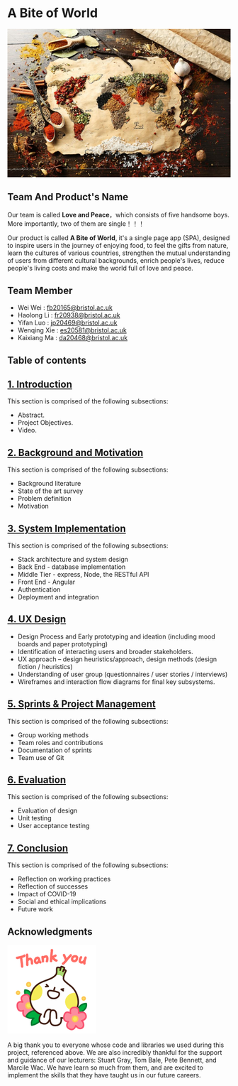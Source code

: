 # A Bite of World

![head](images/README/head.png)

## Team And Product's Name

Our team is called **Love and Peace**，which consists of five handsome boys. More importantly, two of them are single！！！

Our product is called **A Bite of World**, it's a single page app (SPA), designed to inspire users in the journey of enjoying food, to feel the gifts from nature, learn the cultures of various countries, strengthen the mutual understanding of users from different cultural backgrounds, enrich people's lives,  reduce people's living costs and make the world full of love and peace.

## Team Member

* Wei Wei       : <fb20165@bristol.ac.uk>
* Haolong Li  : <fr20938@bristol.ac.uk>
* Yifan Luo : <jp20469@bristol.ac.uk>
* Wenqing Xie : <es20581@bristol.ac.uk>
* Kaixiang Ma : <da20468@bristol.ac.uk>


## Table of contents

## [1. Introduction](Portfolio/Introduction.md)

This section is comprised of the following subsections:

- Abstract.
- Project Objectives.
- Video.

## [2. Background and Motivation](Portfolio/Background.md)

This section is comprised of the following subsections:

* Background literature
* State of the art survey
* Problem definition
* Motivation

## [3. System Implementation](Portfolio/System_Implementation.md)

This section is comprised of the following subsections:

* Stack architecture and system design
* Back End - database implementation
* Middle Tier - express, Node, the RESTful API
* Front End - Angular
* Authentication
* Deployment and integration

## [4. UX Design](Portfolio/UX_Design.md)

- Design Process and Early prototyping and ideation (including mood boards and paper prototyping)
- Identification of interacting users and broader stakeholders.
- UX approach – design heuristics/approach, design methods (design fiction / heuristics)
- Understanding of user group (questionnaires / user stories / interviews)
- Wireframes and interaction flow diagrams for final key subsystems.


## [5. Sprints & Project Management](Portfolio/Sprints_Project_Management.md)

This section is comprised of the following subsections:

* Group working methods
* Team roles and contributions
* Documentation of sprints
* Team use of Git


## [6. Evaluation](Portfolio/Evaluation.md)

This section is comprised of the following subsections:

* Evaluation of design
* Unit testing
* User acceptance testing

## [7. Conclusion](Portfolio/Conclusion.md)

This section is comprised of the following subsections:

* Reflection on working practices
* Reflection of successes
* Impact of COVID-19
* Social and ethical implications
* Future work

## Acknowledgments

![201610241720298258](images/README/thank.gif)

A big thank you to everyone whose code and libraries we used during this project, referenced above. We are also incredibly thankful for the support and guidance of our lecturers: Stuart Gray, Tom Bale, Pete Bennett, and Marcile Wac. We have learn so much from them, and are excited to implement the skills that they have taught us in our future careers.

